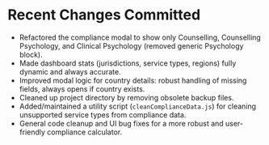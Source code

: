 # Recent Changes Committed

- Refactored the compliance modal to show only Counselling, Counselling Psychology, and Clinical Psychology (removed generic Psychology block).
- Made dashboard stats (jurisdictions, service types, regions) fully dynamic and always accurate.
- Improved modal logic for country details: robust handling of missing fields, always opens if country exists.
- Cleaned up project directory by removing obsolete backup files.
- Added/maintained a utility script (`cleanComplianceData.js`) for cleaning unsupported service types from compliance data.
- General code cleanup and UI bug fixes for a more robust and user-friendly compliance calculator.
